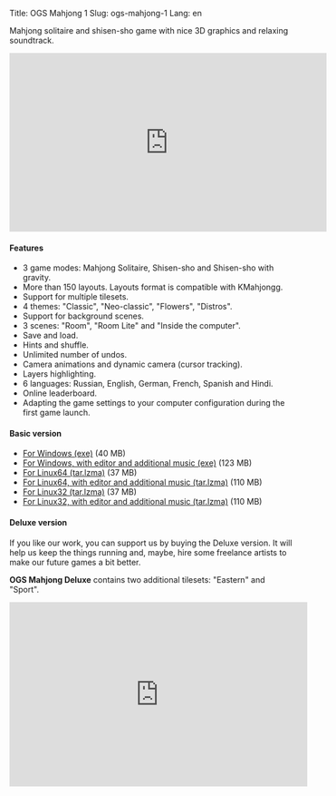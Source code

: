 Title: OGS Mahjong 1
Slug: ogs-mahjong-1
Lang: en

Mahjong solitaire and shisen-sho game with nice 3D graphics and relaxing soundtrack.

<iframe width="560" height="315" src="https://www.youtube.com/embed/XdOzD_Hc2lQ" frameborder="0" allowfullscreen></iframe>

<br>

#### Features

*   3 game modes: Mahjong Solitaire, Shisen-sho and Shisen-sho with gravity.
*   More than 150 layouts. Layouts format is compatible with KMahjongg.
*   Support for multiple tilesets.
*   4 themes: "Classic", "Neo-classic", "Flowers", "Distros".
*   Support for background scenes.
*   3 scenes: "Room", "Room Lite" and "Inside the computer".
*   Save and load.
*   Hints and shuffle.
*   Unlimited number of undos.
*   Camera animations and dynamic camera (cursor tracking).
*   Layers highlighting.
*   6 languages: Russian, English, German, French, Spanish and Hindi.
*   Online leaderboard.
*   Adapting the game settings to your computer configuration during the first game launch.

#### Basic version

- [For Windows (exe)](http://sourceforge.net/projects/osrpgcreation/files/Mahjong/1.1.0/ogs-mahjong-1.1.0-windows32.exe/download "Download ogs-mahjong-1.1.0-windows32.exe") (40 MB)
- [For Windows, with editor and additional music (exe)](http://sourceforge.net/projects/osrpgcreation/files/Mahjong/1.1.0/ogs-mahjong-full-1.1.0-windows32.exe/download "Download ogs-mahjong-1.1.0-full-windows32.exe") (123 MB)
- [For Linux64 (tar.lzma)](http://sourceforge.net/projects/osrpgcreation/files/Mahjong/1.1.0/ogs-mahjong-1.1.0-linux64.tar.lzma/download "Download ogs-mahjong-1.1.0-linux64.tar.lzma") (37 MB)
- [For Linux64, with editor and additional music (tar.lzma)](http://sourceforge.net/projects/osrpgcreation/files/Mahjong/1.1.0/ogs-mahjong-full-1.1.0-linux64.tar.lzma/download "Download ogs-mahjong-1.1.0-full-linux64.tar.lzma") (110 MB)
- [For Linux32 (tar.lzma)](http://sourceforge.net/projects/osrpgcreation/files/Mahjong/1.1.0/ogs-mahjong-1.1.0-linux32.tar.lzma/download "Download ogs-mahjong-1.1.0-linux32.tar.lzma") (37 MB)
- [For Linux32, with editor and additional music (tar.lzma)](http://sourceforge.net/projects/osrpgcreation/files/Mahjong/1.1.0/ogs-mahjong-full-1.1.0-linux32.tar.lzma/download "Download ogs-mahjong-1.1.0-full-linux32.tar.lzma") (110 MB)

#### Deluxe version

If you like our work, you can support us by buying the Deluxe version.
It will help us keep the things running and, maybe, hire some freelance
artists to make our future games a bit better.

**OGS Mahjong Deluxe** contains two additional tilesets: "Eastern" and "Sport".

<iframe src="https://www.humblebundle.com/widget/v2/product/ogsmahjong/ySGF3h34?theme=transparent-light" width="526" height="325" style="border: none;" scrolling="no" frameborder="0"></iframe>


